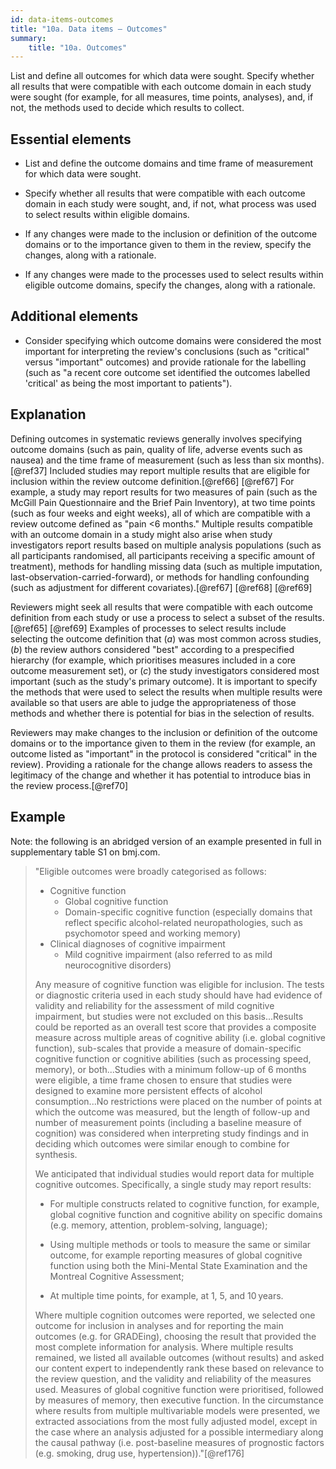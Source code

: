 ```yaml
---
id: data-items-outcomes
title: "10a. Data items – Outcomes"
summary:
    title: "10a. Outcomes"
---
```


List and define all outcomes for which data were sought. Specify whether 
all results that were compatible with each outcome domain in 
each study were sought (for example, for all measures, time 
points, analyses), and, if not, the methods used to decide which 
results to collect.

## Essential elements

-   List and define the outcome domains and time frame of measurement
    for which data were sought.

-   Specify whether all results that were compatible with each outcome
    domain in each study were sought, and, if not, what process was used
    to select results within eligible domains.

-   If any changes were made to the inclusion or definition of the
    outcome domains or to the importance given to them in the review,
    specify the changes, along with a rationale.

-   If any changes were made to the processes used to select results
    within eligible outcome domains, specify the changes, along with a
    rationale.

## Additional elements

-   Consider specifying which outcome domains were considered the most
    important for interpreting the review's conclusions (such as
    "critical" versus "important" outcomes) and provide rationale for
    the labelling (such as "a recent core outcome set identified the
    outcomes labelled 'critical' as being the most important to
    patients").

## Explanation

Defining outcomes in systematic reviews generally
involves specifying outcome domains (such as pain, quality of life,
adverse events such as nausea) and the time frame of measurement (such
as less than six months).[@ref37] Included studies may report multiple
results that are eligible for inclusion within the review outcome
definition.[@ref66] [@ref67] For example, a study may report results for
two measures of pain (such as the McGill Pain Questionnaire and the
Brief Pain Inventory), at two time points (such as four weeks and eight
weeks), all of which are compatible with a review outcome defined as
"pain \<6 months." Multiple results compatible with an outcome domain in
a study might also arise when study investigators report results based
on multiple analysis populations (such as all participants randomised,
all participants receiving a specific amount of treatment), methods for
handling missing data (such as multiple imputation,
last-observation-carried-forward), or methods for handling confounding
(such as adjustment for different covariates).[@ref67] [@ref68] [@ref69]

Reviewers might seek all results that were compatible with each outcome
definition from each study or use a process to select a subset of the
results.[@ref65] [@ref69] Examples of processes to select results
include selecting the outcome definition that (*a*) was most common
across studies, (*b*) the review authors considered "best" according to
a prespecified hierarchy (for example, which prioritises measures
included in a core outcome measurement set), or (*c*) the study
investigators considered most important (such as the study's primary
outcome). It is important to specify the methods that were used to
select the results when multiple results were available so that users
are able to judge the appropriateness of those methods and whether there
is potential for bias in the selection of results.

Reviewers may make changes to the inclusion or definition of the outcome
domains or to the importance given to them in the review (for example,
an outcome listed as "important" in the protocol is considered
"critical" in the review). Providing a rationale for the change allows
readers to assess the legitimacy of the change and whether it has
potential to introduce bias in the review process.[@ref70]

## Example

Note: the following is an abridged version of an example presented in
full in supplementary table S1 on bmj.com.

> "Eligible outcomes were broadly categorised as follows:
> 
> -   Cognitive function
>     -   Global cognitive function
>     -   Domain-specific cognitive function (especially domains that
>         reflect specific alcohol-related neuropathologies, such as
>         psychomotor speed and working memory)
> -   Clinical diagnoses of cognitive impairment
>     -   Mild cognitive impairment (also referred to as mild
>         neurocognitive disorders)
> 
> Any measure of cognitive function was eligible for inclusion. The tests
or diagnostic criteria used in each study should have had evidence of
validity and reliability for the assessment of mild cognitive
impairment, but studies were not excluded on this basis...Results could
be reported as an overall test score that provides a composite measure
across multiple areas of cognitive ability (i.e. global cognitive
function), sub-scales that provide a measure of domain-specific
cognitive function or cognitive abilities (such as processing speed,
memory), or both...Studies with a minimum follow-up of 6 months were
eligible, a time frame chosen to ensure that studies were designed to
examine more persistent effects of alcohol consumption...No restrictions
were placed on the number of points at which the outcome was measured,
but the length of follow-up and number of measurement points (including
a baseline measure of cognition) was considered when interpreting study
findings and in deciding which outcomes were similar enough to combine
for synthesis.
> 
> We anticipated that individual studies would report data for multiple
cognitive outcomes. Specifically, a single study may report results:
> 
> -   For multiple constructs related to cognitive function, for example,
    global cognitive function and cognitive ability on specific domains
    (e.g. memory, attention, problem-solving, language);
> 
> -   Using multiple methods or tools to measure the same or similar
    outcome, for example reporting measures of global cognitive function
    using both the Mini-Mental State Examination and the Montreal
    Cognitive Assessment;
> 
> -   At multiple time points, for example, at 1, 5, and 10 years.
> 
> Where multiple cognition outcomes were reported, we selected one outcome
for inclusion in analyses and for reporting the main outcomes (e.g. for
GRADEing), choosing the result that provided the most complete
information for analysis. Where multiple results remained, we listed all
available outcomes (without results) and asked our content expert to
independently rank these based on relevance to the review question, and
the validity and reliability of the measures used. Measures of global
cognitive function were prioritised, followed by measures of memory,
then executive function. In the circumstance where results from multiple
multivariable models were presented, we extracted associations from the
most fully adjusted model, except in the case where an analysis adjusted
for a possible intermediary along the causal pathway (i.e. post-baseline
measures of prognostic factors (e.g. smoking, drug use,
hypertension))."[@ref176]